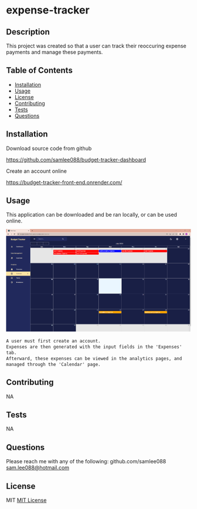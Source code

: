 # expense-tracker

## Description

This project was created so that a user can track their reoccuring expense payments and manage these payments.

## Table of Contents

- [Installation](#installation)
- [Usage](#usage)
- [License](#license)
- [Contributing](#contributing)
- [Tests](#tests)
- [Questions](#questions)

## Installation

Download source code from github

https://github.com/samlee088/budget-tracker-dashboard

Create an account online

https://budget-tracker-front-end.onrender.com/

## Usage

This application can be downloaded and be ran locally, or can be used online.

![screenshot of the online rendered application](/client/public/budget-tracker-screenshot.png)

    A user must first create an account.
    Expenses are then generated with the input fields in the 'Expenses' tab.
    Afterward, these expenses can be viewed in the analytics pages, and managed through the 'Calendar' page.

## Contributing

NA

## Tests

NA

## Questions

Please reach me with any of the following:
github.com/samlee088
sam.lee088@hotmail.com

## License

MIT
[MIT License](https://opensource.org/licenses/MIT)
